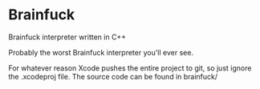 # Brainfuck
Brainfuck interpreter written in C++


Probably the worst Brainfuck interpreter you'll ever see. 


For whatever reason Xcode pushes the entire project to git, so just ignore the .xcodeproj file. 
The source code can be found in brainfuck/
